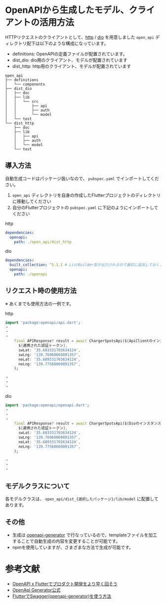 # OpenAPIから生成したモデル、クライアントの活用方法

HTTPリクエストのクライアントとして、[http](https://pub.dev/packages/http/versions) / [dio](https://pub.dev/packages/dio) を用意しました
`open_api` ディレクトリ配下は以下のような構成になっています。
- definitions: OpenAPIの定義ファイルが配置されています。
- dist_dio: dio用のクライアント、モデルが配置されています
- dist_http: http用のクライアント、モデルが配置されています 
```
open_api
├── definitions
│   └── components
├── dist_dio
│   ├── doc
│   ├── lib
│   │   └── src
│   │       ├── api
│   │       ├── auth
│   │       └── model
│   └── test
└── dist_http
    ├── doc
    ├── lib
    │   ├── api
    │   ├── auth
    │   └── model
    └── test
```

## 導入方法
自動生成コードはパッケージ扱いなので、 `pubspec.yaml` でインポートしてください。

1. `open_api` ディレクトリを自身の作成したFlutterプロジェクトのディレクトリに移動してください
2. 自分のFlutterプロジェクトの `pubspec.yaml` に下記のようにインポートしてください

http
```yaml
dependencies:
  openapi:
    path: ./open_api/dist_http
```

dio
```yaml
dependencies:
  built_collection: ^5.1.1 # ListBuilder型が出力されるので最初に追加しておくことを推奨します
  openapi:
    path: ./openapi
```

## リクエスト時の使用方法
※ あくまでも使用方法の一例です。

http
```Dart
import 'package:openapi/api.dart';
・
・
・
    final APIResponse? result = await ChargerSpotsApi(${ApiClientのインスタンス}).chargerSpots(
      ${連携された認証トークン},
      swLat: '35.683331703634124',
      swLng: '139.76968669891357',
      neLat: '35.689331703634124',
      neLng: '139.77568669891357',
    );

・
・
・
```

dio
```Dart
import 'package:openapi/openapi.dart';
・
・
・
    final APIResponse? result = await ChargerSpotsApi(${Dioのインスタンス}, standardSerializers).chargerSpots(
      ${連携された認証トークン},
      swLat: '35.683331703634124',
      swLng: '139.76968669891357',
      neLat: '35.689331703634124',
      neLng: '139.77568669891357',
    );

・
・
・
```

## モデルクラスについて
各モデルクラスは、 `open_api/dist_{選択したパッケージ}/lib/model` に配置してあります。

## その他
- 生成は [openapi-generator](https://openapi-generator.tech/) で行なっているので、templateファイルを加工することで自動生成の内容を変更することが可能です。
- npmを使用していますが、さまざまな方法で生成が可能です。

# 参考文献
- [OpenAPI x Flutterでプロダクト開発をより早く回そう](https://zenn.dev/team_soda/articles/20d984a8c5d07e)
- [OpenApi Generator公式](https://openapi-generator.tech/docs/installation)
- [FlutterでSwagger(openapi-generator)を使う方法](https://qiita.com/murapon/items/2e0933a054b9555378e2)
